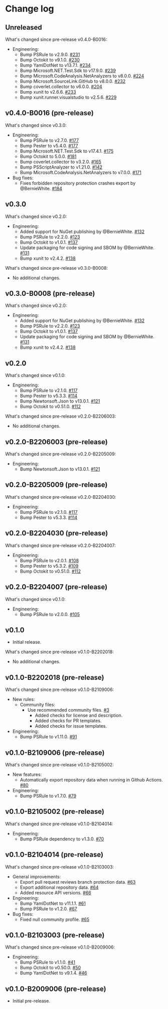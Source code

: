 # Change log

## Unreleased

What's changed since pre-release v0.4.0-B0016:

- Engineering:
  - Bump PSRule to v2.9.0.
    [#231](https://github.com/microsoft/PSRule.Rules.GitHub/pull/231)
  - Bump Octokit to v9.1.0.
    [#230](https://github.com/microsoft/PSRule.Rules.GitHub/pull/230)
  - Bump YamlDotNet to v13.7.1.
    [#234](https://github.com/microsoft/PSRule.Rules.GitHub/pull/234)
  - Bump Microsoft.NET.Test.Sdk to v17.9.0.
    [#239](https://github.com/microsoft/PSRule.Rules.GitHub/pull/239)
  - Bump Microsoft.CodeAnalysis.NetAnalyzers to v8.0.0.
    [#224](https://github.com/microsoft/PSRule.Rules.GitHub/pull/224)
  - Bump Microsoft.SourceLink.GitHub to v8.0.0.
    [#232](https://github.com/microsoft/PSRule.Rules.GitHub/pull/232)
  - Bump coverlet.collector to v6.0.0.
    [#204](https://github.com/microsoft/PSRule.Rules.GitHub/pull/204)
  - Bump xunit to v2.6.6.
    [#233](https://github.com/microsoft/PSRule.Rules.GitHub/pull/233)
  - Bump xunit.runner.visualstudio to v2.5.6.
    [#229](https://github.com/microsoft/PSRule.Rules.GitHub/pull/229)

## v0.4.0-B0016 (pre-release)

What's changed since v0.3.0:

- Engineering:
  - Bump PSRule to v2.7.0.
    [#177](https://github.com/microsoft/PSRule.Rules.GitHub/pull/177)
  - Bump Pester to v5.4.0.
    [#177](https://github.com/microsoft/PSRule.Rules.GitHub/pull/177)
  - Bump Microsoft.NET.Test.Sdk to v17.4.1.
    [#175](https://github.com/microsoft/PSRule.Rules.GitHub/pull/175)
  - Bump Octokit to 5.0.0.
    [#181](https://github.com/microsoft/PSRule.Rules.GitHub/pull/181)
  - Bump coverlet.collector to v3.2.0.
    [#165](https://github.com/microsoft/PSRule.Rules.GitHub/pull/165)
  - Bump PSScriptAnalyzer to v1.21.0.
    [#142](https://github.com/microsoft/PSRule.Rules.GitHub/pull/142)
  - Bump Microsoft.CodeAnalysis.NetAnalyzers to v7.0.0.
    [#171](https://github.com/microsoft/PSRule.Rules.GitHub/pull/171)
- Bug fixes:
  - Fixes forbidden repository protection crashes export by @BernieWhite.
    [#184](https://github.com/microsoft/PSRule.Rules.GitHub/issues/184)

## v0.3.0

What's changed since v0.2.0:

- Engineering:
  - Added support for NuGet publishing by @BernieWhite.
    [#132](https://github.com/microsoft/PSRule.Rules.GitHub/issues/132)
  - Bump PSRule to v2.2.0.
    [#123](https://github.com/microsoft/PSRule.Rules.GitHub/pull/123)
  - Bump Octokit to v1.0.1.
    [#137](https://github.com/microsoft/PSRule.Rules.GitHub/pull/137)
  - Update packaging for code signing and SBOM by @BernieWhite.
    [#131](https://github.com/microsoft/PSRule.Rules.GitHub/issues/131)
  - Bump xunit to v2.4.2.
    [#138](https://github.com/microsoft/PSRule.Rules.GitHub/pull/138)

What's changed since pre-release v0.3.0-B0008:

- No additional changes.

## v0.3.0-B0008 (pre-release)

What's changed since v0.2.0:

- Engineering:
  - Added support for NuGet publishing by @BernieWhite.
    [#132](https://github.com/microsoft/PSRule.Rules.GitHub/issues/132)
  - Bump PSRule to v2.2.0.
    [#123](https://github.com/microsoft/PSRule.Rules.GitHub/pull/123)
  - Bump Octokit to v1.0.1.
    [#137](https://github.com/microsoft/PSRule.Rules.GitHub/pull/137)
  - Update packaging for code signing and SBOM by @BernieWhite.
    [#131](https://github.com/microsoft/PSRule.Rules.GitHub/issues/131)
  - Bump xunit to v2.4.2.
    [#138](https://github.com/microsoft/PSRule.Rules.GitHub/pull/138)

## v0.2.0

What's changed since v0.1.0:

- Engineering:
  - Bump PSRule to v2.1.0.
    [#117](https://github.com/microsoft/PSRule.Rules.GitHub/pull/117)
  - Bump Pester to v5.3.3.
    [#114](https://github.com/microsoft/PSRule.Rules.GitHub/pull/114)
  - Bump Newtonsoft.Json to v13.0.1.
    [#121](https://github.com/microsoft/PSRule.Rules.GitHub/pull/121)
  - Bump Octokit to v0.51.0.
    [#112](https://github.com/microsoft/PSRule.Rules.GitHub/pull/112)

What's changed since pre-release v0.2.0-B2206003:

- No additional changes.

## v0.2.0-B2206003 (pre-release)

What's changed since pre-release v0.2.0-B2205009:

- Engineering:
  - Bump Newtonsoft.Json to v13.0.1.
    [#121](https://github.com/microsoft/PSRule.Rules.GitHub/pull/121)

## v0.2.0-B2205009 (pre-release)

What's changed since pre-release v0.2.0-B2204030:

- Engineering:
  - Bump PSRule to v2.1.0.
    [#117](https://github.com/microsoft/PSRule.Rules.GitHub/pull/117)
  - Bump Pester to v5.3.3.
    [#114](https://github.com/microsoft/PSRule.Rules.GitHub/pull/114)

## v0.2.0-B2204030 (pre-release)

What's changed since pre-release v0.2.0-B2204007:

- Engineering:
  - Bump PSRule to v2.0.1.
    [#108](https://github.com/microsoft/PSRule.Rules.GitHub/pull/108)
  - Bump Pester to v5.3.2.
    [#109](https://github.com/microsoft/PSRule.Rules.GitHub/pull/109)
  - Bump Octokit to v0.51.0.
    [#112](https://github.com/microsoft/PSRule.Rules.GitHub/pull/112)

## v0.2.0-B2204007 (pre-release)

What's changed since v0.1.0:

- Engineering:
  - Bump PSRule to v2.0.0.
    [#105](https://github.com/microsoft/PSRule.Rules.GitHub/pull/105)

## v0.1.0

- Initial release.

What's changed since pre-release v0.1.0-B2202018:

- No additional changes.

## v0.1.0-B2202018 (pre-release)

What's changed since pre-release v0.1.0-B2109006:

- New rules:
  - Community files:
    - Use recommended community files.
      [#3](https://github.com/microsoft/PSRule.Rules.GitHub/issues/3)
      - Added checks for license and description.
      - Added checks for PR templates.
      - Added checks for issue templates.
- Engineering:
  - Bump PSRule to v1.11.0.
    [#91](https://github.com/microsoft/PSRule.Rules.GitHub/pull/91)

## v0.1.0-B2109006 (pre-release)

What's changed since pre-release v0.1.0-B2105002:

- New features:
  - Automatically export repository data when running in Github Actions.
    [#80](https://github.com/microsoft/PSRule.Rules.GitHub/issues/80)
- Engineering:
  - Bump PSRule to v1.7.0.
    [#79](https://github.com/microsoft/PSRule.Rules.GitHub/issues/79)

## v0.1.0-B2105002 (pre-release)

What's changed since pre-release v0.1.0-B2104014:

- Engineering:
  - Bump PSRule dependency to v1.3.0.
    [#70](https://github.com/microsoft/PSRule.Rules.GitHub/issues/70)

## v0.1.0-B2104014 (pre-release)

What's changed since pre-release v0.1.0-B2103003:

- General improvements:
  - Export pull request reviews branch protection data.
    [#63](https://github.com/microsoft/PSRule.Rules.GitHub/issues/63)
  - Export additional repository data.
    [#64](https://github.com/microsoft/PSRule.Rules.GitHub/issues/64)
  - Added resource API versions.
    [#66](https://github.com/microsoft/PSRule.Rules.GitHub/issues/66)
- Engineering:
  - Bump YamlDotNet to v11.1.1.
    [#61](https://github.com/microsoft/PSRule.Rules.GitHub/pull/61)
  - Bump PSRule to v1.2.0.
    [#67](https://github.com/microsoft/PSRule.Rules.GitHub/issues/67)
- Bug fixes:
  - Fixed null community profile.
    [#65](https://github.com/microsoft/PSRule.Rules.GitHub/issues/65)

## v0.1.0-B2103003 (pre-release)

What's changed since pre-release v0.1.0-B2009006:

- Engineering:
  - Bump PSRule to v1.1.0.
    [#41](https://github.com/microsoft/PSRule.Rules.GitHub/issues/41)
  - Bump Octokit to v0.50.0.
    [#50](https://github.com/microsoft/PSRule.Rules.GitHub/pull/50)
  - Bump YamlDotNet to v9.1.4.
    [#46](https://github.com/microsoft/PSRule.Rules.GitHub/pull/46)

## v0.1.0-B2009006 (pre-release)

- Initial pre-release.
